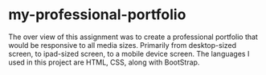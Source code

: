 # my-professional-portfolio
The over view of this assignment was to create a professional portfolio that would be responsive to all media sizes. Primarily from desktop-sized screen, to ipad-sized screen, to a mobile device screen. 
The languages I used in this project are HTML, CSS, along with BootStrap.
